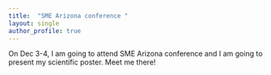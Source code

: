 ```yaml
---
title:  "SME Arizona conference "
layout: single
author_profile: true
---
```


On Dec 3-4, I am going to attend SME Arizona conference and I am going to present my scientific poster. Meet me there!
